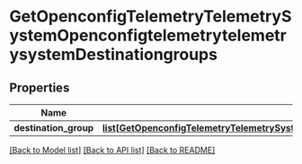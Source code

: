 # GetOpenconfigTelemetryTelemetrySystemOpenconfigtelemetrytelemetrysystemDestinationgroups

## Properties
Name | Type | Description | Notes
------------ | ------------- | ------------- | -------------
**destination_group** | [**list[GetOpenconfigTelemetryTelemetrySystemOpenconfigtelemetrytelemetrysystemDestinationgroupsDestinationgroup]**](GetOpenconfigTelemetryTelemetrySystemOpenconfigtelemetrytelemetrysystemDestinationgroupsDestinationgroup.md) |  | [optional] 

[[Back to Model list]](../README.md#documentation-for-models) [[Back to API list]](../README.md#documentation-for-api-endpoints) [[Back to README]](../README.md)


